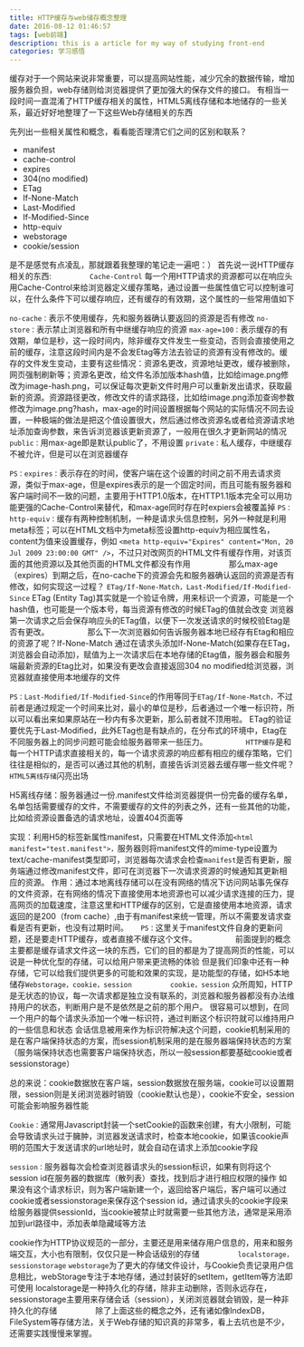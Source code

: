 ```yaml
---
title: HTTP缓存与web储存概念整理
date: 2016-08-12 01:46:57
tags: [web前端]
description: this is a article for my way of studying front-end
categories: 学习感悟
---
```


缓存对于一个网站来说非常重要，可以提高网站性能，减少冗余的数据传输，增加服务器负担，web存储则给浏览器提供了更加强大的保存文件的接口。
有相当一段时间一直混淆了HTTP缓存相关的属性，HTML5离线存储和本地储存的一些关系，最近好好地整理了一下这些Web存储相关的东西

先列出一些相关属性和概念，看看能否理清它们之间的区别和联系？
<!--more-->

* manifest
* cache-control
* expires
* 304(no modified)
* ETag
* If-None-Match
* Last-Modified
* If-Modified-Since
* http-equiv
* webstorage
* cookie/session

是不是感觉有点凌乱，那就跟着我整理的笔记走一遍吧：）
首先说一说HTTP缓存相关的东西:
　　
　　
`Cache-Control`
每一个用HTTP请求的资源都可以在响应头用Cache-Control来给浏览器定义缓存策略，通过设置一些属性值它可以控制谁可以，在什么条件下可以缓存响应，还有缓存的有效期，这个属性的一些常用值如下

`no-cache：`表示不使用缓存，先和服务器确认要返回的资源是否有修改
`no-store：`表示禁止浏览器和所有中继缓存响应的资源
`max-age=100：`表示缓存的有效期，单位是秒，这一段时间内，除非缓存文件发生一些变动，否则会直接使用之前的缓存，注意这段时间内是不会发Etag等方法去验证的资源有没有修改的。缓存的文件发生变动，主要有这些情况：资源名更改，资源地址更改，缓存被删除，网页强制刷新等；资源名更改，给文件名添加版本hash值，比如给image.png修改为image-hash.png，可以保证每次更新文件时用户可以重新发出请求，获取最新的资源。资源路径更改，修改文件的请求路径，比如给image.png添加查询参数修改为image.png?hash，max-age的时间设置根据每个网站的实际情况不同去设置，一种极端的做法是把这个值设置很大，然后通过修改资源名或者给资源请求地址添加查询参数，来告诉浏览器该更新资源了，一般用在很久才更新网站的情况
`public：`用max-age即是默认public了，不用设置
`private：`私人缓存，中继缓存不被允许，但是可以在浏览器缓存

`PS：expires：`表示存在的时间，使客户端在这个设置的时间之前不用去请求资源，类似于max-age，但是expires表示的是一个固定时间，而且可能有服务器和客户端时间不一致的问题，主要用于HTTP1.0版本，在HTTP1.1版本完全可以用功能更强的Cache-Control来替代，和max-age同时存在时expiers会被覆盖掉
`PS：http-equiv：`缓存有两种控制机制，一种是请求头信息控制，另外一种就是利用meta标签；可以在HTML文档中为meta标签设置http-equiv为相应属性名，content为值来设置缓存，例如
`<meta http-equiv="Expires" content="Mon, 20 Jul 2009 23:00:00 GMT" />`，不过只对改网页的HTML文件有缓存作用，对该页面的其他资源以及其他页面的HTML文件都没有作用
　　
　　
那么max-age（expires）到期之后，在no-cache下的资源会先和服务器确认返回的资源是否有修改，如何实现这一过程？
`ETag/If-None-Match，Last-Modified/If-Modified-Since`
ETag (Entity Tag)其实就是一个验证令牌，用来标识一个资源，可能是一个hash值，也可能是一个版本号，每当资源有修改的时候ETag的值就会改变
浏览器第一次请求之后会保存响应头的ETag值，以便下一次发送请求的时候校验Etag是否有更改。
　　
　　
那么下一次浏览器如何告诉服务器本地已经存有Etag和相应的资源了呢？If-None-Match
通过在请求头添加If-None-Match(如果存在ETag，浏览器会自动添加)，赋值为上一次请求后在本地存储的Etag值，服务器会和服务端最新资源的Etag比对，如果没有更改会直接返回304 no modified给浏览器，浏览器就直接使用本地缓存的文件

`PS：Last-Modified/If-Modified-Since`的作用等同于`ETag/If-None-Match，`不过前者是通过规定一个时间来比对，最小的单位是秒，后者通过一个唯一标识符，所以可以看出来如果原站在一秒内有多次更新，那么前者就不顶用啦。
ETag的验证要优先于Last-Modified，此外ETag也是有缺点的，在分布式的环境中，Etag在不同服务器上的同步问题可能会给服务器带来一些压力。
　　
　　
`HTTP缓存`是和每一个HTTP请求直接相关的，每一个请求资源的响应都有相应的缓存策略，它们往往是相似的，是否可以通过其他的机制，直接告诉浏览器去缓存哪一些文件呢？
`HTML5离线存储`闪亮出场

H5离线存储：服务器通过一份.manifest文件给浏览器提供一份完备的缓存名单，名单包括需要缓存的文件，不需要缓存的文件的列表之外，还有一些其他的功能，比如给资源设置备选的请求地址，设置404页面等

实现：利用H5的标签新属性manifest，只需要在HTML文件添加`<html manifest="test.manifest">，`服务器则将manifest文件的mime-type设置为text/cache-manifest类型即可，浏览器每次请求会检查`manifest`是否有更新，服务端通过修改manifest文件，即可在浏览器下一次请求资源的时候通知其更新相应的资源。
作用：通过本地离线存储可以在没有网络的情况下访问网站事先保存的文件资源，在有网络的情况下直接使用本地资源也可以减少请求连接的压力，提高网页的加载速度，注意这里和HTTP缓存的区别，它是直接使用本地资源，请求返回的是200（from cache）,由于有manifest来统一管理，所以不需要发请求查看是否有更新，也没有过期时间。
　
`PS：`这里关于manifest文件自身的更新问题，还是要走HTTP缓存，或者直接不缓存这个文件。
　　
　　
前面提到的概念主要都是缓存请求文件这一块的东西，它们的目的都是为了提高网页的性能，可以说是一种优化型的存储，可以给用户带来更流畅的体验
但是我们印象中还有一种存储，它可以给我们提供更多的可能和效果的实现，是功能型的存储，如H5本地储存`Webstorage，cookie，session`
　　
　　
`cookie，session`
众所周知，HTTP是无状态的协议，每一次请求都是独立没有联系的，浏览器和服务器都没有办法维持用户的状态，判断用户是不是依然是之前的那个用户。
很容易可以想到，在同一个用户的每个请求头添加一个唯一标识符，通过判断这个标识符就可以维持用户的一些信息和状态
会话信息被用来作为标识符解决这个问题，cookie机制采用的是在客户端保持状态的方案，而session机制采用的是在服务器端保持状态的方案（服务端保持状态也需要客户端保持状态，所以一般session都要基础cookie或者sessionstorage）

总的来说：cookie数据放在客户端，session数据放在服务端，cookie可以设置期限，session则是关闭浏览器时销毁（cookie默认也是），cookie不安全，session可能会影响服务器性能

`Cookie：`通常用Javascript封装一个setCookie的函数来创建，有大小限制，可能会导致请求头过于臃肿，浏览器发送请求时，检查本地cookie，如果该cookie声明的范围大于发送请求的url地址时，就会自动在请求上添加cookie字段

`session：`服务器每次会检查浏览器请求头的session标识，如果有则将这个session id在服务器的数据库（散列表）查找，找到后才进行相应权限的操作
如果没有这个请求标识，则为客户端新建一个，返回给客户端后，客户端可以通过cookie或者sessionstorage来保存这个session id，通过请求头的cookie字段来给服务器提供sessionId，当cookie被禁止时就需要一些其他方法，通常是采用添加到url路径中，添加表单隐藏域等方法

cookie作为HTTP协议规范的一部分，主要还是用来储存用户信息的，用来和服务端交互，大小也有限制，仅仅只是一种会话级别的存储
　　
　　
`localstorage，sessionstorage`
`webstorage`为了更大的存储文件设计，与Cookie负责记录用户信息相比，webStorage专注于本地存储，通过封装好的setItem，getItem等方法即可使用
localstorage是一种持久化的存储，除非主动删除，否则永远存在，sessionstorage主要用来存储会话（session），关闭浏览器就会销毁，是一种非持久化的存储
　　
　　
除了上面这些的概念之外，还有诸如像IndexDB，FileSystem等存储方法，关于Web存储的知识真的非常多，看上去坑也是不少，还需要实践慢慢来掌握。









